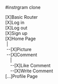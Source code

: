 #instrgram clone

[X]Basic Router\
[X]Log in\
[X]Log out\
[X]Sign up\
[X]Home Page\
$~$|\
$~$--[X]Picture\
$~$--[X]Comment\
$~~~~$|\
$~~~~$--[X]Like Comment\
$~~~~$--[X]Write Comment\
[...]Profile Page
